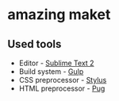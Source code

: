 # amazing maket

## Used tools

* Editor - [Sublime Text 2](https://atom.io/)
* Build system - [Gulp](http://gulpjs.com/)
* CSS preprocessor - [Stylus](http://stylus-lang.com/)
* HTML preprocessor - [Pug](http://jade-lang.com/)
